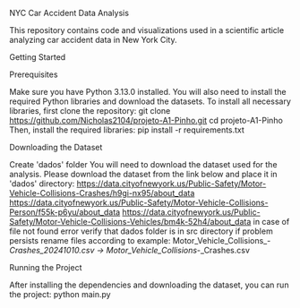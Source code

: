 NYC Car Accident Data Analysis

This repository contains code and visualizations used in a scientific article analyzing car accident data in New York City.

Getting Started

Prerequisites

Make sure you have Python 3.13.0 installed. You will also need to install the required Python libraries and download the datasets.
To install all necessary libraries, first clone the repository:
git clone https://github.com/Nicholas2104/projeto-A1-Pinho.git
cd projeto-A1-Pinho
Then, install the required libraries:
pip install -r requirements.txt

Downloading the Dataset

Create 'dados' folder
You will need to download the dataset used for the analysis. Please download the dataset from the link below and place it in 'dados' directory:
https://data.cityofnewyork.us/Public-Safety/Motor-Vehicle-Collisions-Crashes/h9gi-nx95/about_data
https://data.cityofnewyork.us/Public-Safety/Motor-Vehicle-Collisions-Person/f55k-p6yu/about_data
https://data.cityofnewyork.us/Public-Safety/Motor-Vehicle-Collisions-Vehicles/bm4k-52h4/about_data
in case of file not found error verify that dados folder is in src directory
if problem persists rename files according to example:
Motor_Vehicle_Collisions_-_Crashes_20241010.csv -> Motor_Vehicle_Collisions_-_Crashes.csv

Running the Project

After installing the dependencies and downloading the dataset, you can run the project:
python main.py

